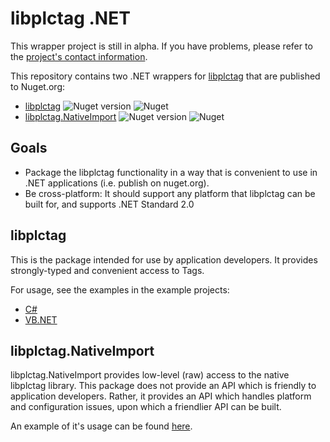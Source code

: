 ﻿# libplctag .NET

This wrapper project is still in alpha. If you have problems, please refer to the [project's contact information](https://github.com/libplctag/libplctag#contact).

This repository contains two .NET wrappers for [libplctag](https://github.com/libplctag/libplctag) that are published to Nuget.org:
* [libplctag](https://www.nuget.org/packages/libplctag/) ![Nuget version](https://img.shields.io/nuget/vpre/libplctag) ![Nuget](https://img.shields.io/nuget/dt/libplctag)
* [libplctag.NativeImport](https://www.nuget.org/packages/libplctag.NativeImport/) ![Nuget version](https://img.shields.io/nuget/vpre/libplctag.NativeImport) ![Nuget](https://img.shields.io/nuget/dt/libplctag.NativeImport)

## Goals

* Package the libplctag functionality in a way that is convenient to use in .NET applications (i.e. publish on nuget.org).
* Be cross-platform: It should support any platform that libplctag can be built for, and supports .NET Standard 2.0

## libplctag

This is the package intended for use by application developers. It provides strongly-typed and convenient access to Tags.

For usage, see the examples in the example projects:

* [C#](https://github.com/libplctag/libplctag.NET/tree/master/src/Examples/CSharp%20DotNetCore)
* [VB.NET](https://github.com/libplctag/libplctag.NET/blob/master/src/Examples/VB.NET%20DotNetCore/Program.vb)


## libplctag.NativeImport

libplctag.NativeImport provides low-level (raw) access to the native libplctag library. This package does not provide an API which is friendly to application developers. Rather, it provides an API which handles platform and configuration issues, upon which a friendlier API can be built.

An example of it's usage can be found [here](https://github.com/libplctag/libplctag.NET/blob/master/src/Examples/CSharp%20DotNetCore/NativeImportExample.cs).
